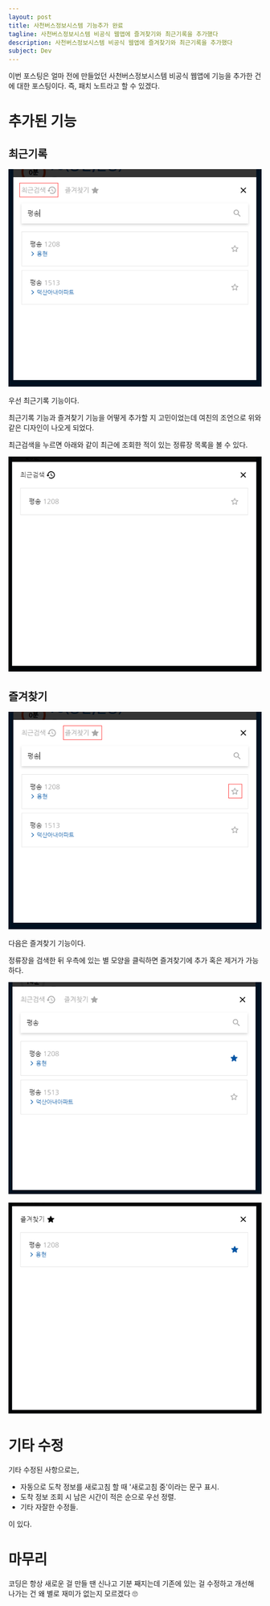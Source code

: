 ```yaml
---
layout: post
title: 사천버스정보시스템 기능추가 완료
tagline: 사천버스정보시스템 비공식 웹앱에 즐겨찾기와 최근기록을 추가했다
description: 사천버스정보시스템 비공식 웹앱에 즐겨찾기와 최근기록을 추가했다
subject: Dev
---
```


이번 포스팅은 얼마 전에 만들었던 사천버스정보시스템 비공식 웹앱에 기능을 추가한 건에 대한 포스팅이다.
즉, 패치 노트라고 할 수 있겠다.

# 추가된 기능

## 최근기록

[![검색모달 - 최근검색](/assets/images/sacheon-bus-recent.png)](/assets/images/sacheon-bus-recent.png)

우선 최근기록 기능이다.

최근기록 기능과 즐겨찾기 기능을 어떻게 추가할 지 고민이었는데 여친의 조언으로 위와 같은 디자인이 나오게 되었다.

최근검색을 누르면 아래와 같이 최근에 조회한 적이 있는 정류장 목록을 볼 수 있다.

[![최근검색 모달](/assets/images/sacheon-bus-recent-modal.png)](/assets/images/sacheon-bus-recent-modal.png)

## 즐겨찾기

[![검색모달 - 즐겨찾기](/assets/images/sacheon-bus-favorite.png)](/assets/images/sacheon-bus-favorite.png)

다음은 즐겨찾기 기능이다.

정류장을 검색한 뒤 우측에 있는 별 모양을 클릭하면 즐겨찾기에 추가 혹은 제거가 가능하다.

[![검색모달 - 즐겨찾기 추가](/assets/images/sacheon-bus-favorite-check.png)](/assets/images/sacheon-bus-favorite-check.png)

[![즐겨찾기 모달](/assets/images/sacheon-bus-favorite-modal.png)](/assets/images/sacheon-bus-favorite-modal.png)

# 기타 수정

기타 수정된 사항으로는,

- 자동으로 도착 정보를 새로고침 할 때 '새로고침 중'이라는 문구 표시.
- 도착 정보 조회 시 남은 시간이 적은 순으로 우선 정렬.
- 기타 자잘한 수정들.

이 있다.

# 마무리

코딩은 항상 새로운 걸 만들 땐 신나고 기분 째지는데
기존에 있는 걸 수정하고 개선해 나가는 건 왜 별로 재미가 없는지 모르겠다 🙄
